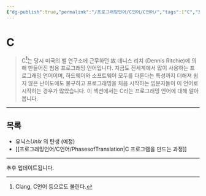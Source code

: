 ```yaml
---
{"dg-publish":true,"permalink":"/프로그래밍언어/C언어/C언어/","tags":["C","프로그래밍언어"],"created":"2024-02-06T20:25:23.214+09:00","updated":"2024-04-30T13:45:34.705+09:00"}
---
```



# C

> C[^1]는 당시 미국의 벨 연구소에 근무하던 故 데니스 리치 (Dennis Ritchie)에 의해 만들어진 범용 프로그래밍 언어입니다. 지금도 전세계에서 많이 사용하는 프로그래밍 언어이며, 하드웨어와 소프트웨어 모두를 다룬다는 특성까지 더해져 쉽지 않은 난이도에도 불구하고 프로그래밍을 처음 시작하는 입문자들이 이 언어로 시작하는 경우가 많았습니다. 이 섹션에서는 C라는 프로그래밍 언어에 대해 알아봅니다.

---

## 목록
+ 유닉스*Unix* 의 탄생 (예정)
+ [[프로그래밍언어/C언어/PhasesofTranslation\|C 프로그램을 만드는 과정]]

---
추후 업데이트됩니다.

[^1]: Clang, C언어 등으로도 불린다.
